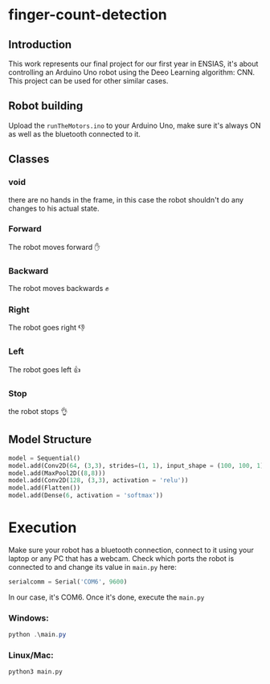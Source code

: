 # finger-count-detection

## Introduction
This work represents our final project for our first year in ENSIAS, it's about controlling an Arduino Uno robot using the Deeo Learning algorithm: CNN. This project can be used for other similar cases.

## Robot building
Upload the ```runTheMotors.ino``` to your Arduino Uno, make sure it's always ON as well as the bluetooth connected to it.

## Classes
### void
there are no hands in the frame, in this case the robot shouldn't do any changes to his actual state.
### Forward
The robot moves forward :raised_hand:
### Backward
The robot moves backwards :fist:
### Right
The robot goes right :thumbsdown:
### Left
The robot goes left :thumbsup:
### Stop
the robot stops :ok_hand:

## Model Structure
```py
model = Sequential()
model.add(Conv2D(64, (3,3), strides=(1, 1), input_shape = (100, 100, 1), padding='same', activation = 'relu'))
model.add(MaxPool2D((8,8)))
model.add(Conv2D(128, (3,3), activation = 'relu'))
model.add(Flatten())
model.add(Dense(6, activation = 'softmax'))
```
# Execution
Make sure your robot has a bluetooth connection, connect to it using your laptop or any PC that has a webcam. Check which ports the robot is connected to and change its value in ```main.py``` here:
```py
serialcomm = Serial('COM6', 9600)
```
In our case, it's COM6.
Once it's done, execute the ```main.py```
### Windows:
```powershell
python .\main.py
```
### Linux/Mac:
```bash
python3 main.py
```
